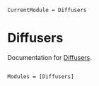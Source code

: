 ```@meta
CurrentModule = Diffusers
```

# Diffusers

Documentation for [Diffusers](https://github.com/JuliaNeuralGraphics/Diffusers.jl).

```@index
```

```@autodocs
Modules = [Diffusers]
```
